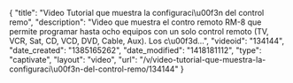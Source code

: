 {
    "title": "Video Tutorial que muestra la configuraci\u00f3n del control remo",
    "description": "Video que muestra el contro remoto RM-8 que permite programar hasta ocho equipos con un solo control remoto (TV, VCR, Sat, CD, VCD, DVD, Cable, Aux). Los c\u00f3d...",
    "videoid": "134144",
    "date_created": "1385165262",
    "date_modified": "1418181112",
    "type": "captivate",
    "layout": "video",
    "url": "\/v\/video-tutorial-que-muestra-la-configuraci\u00f3n-del-control-remo\/134144"
}